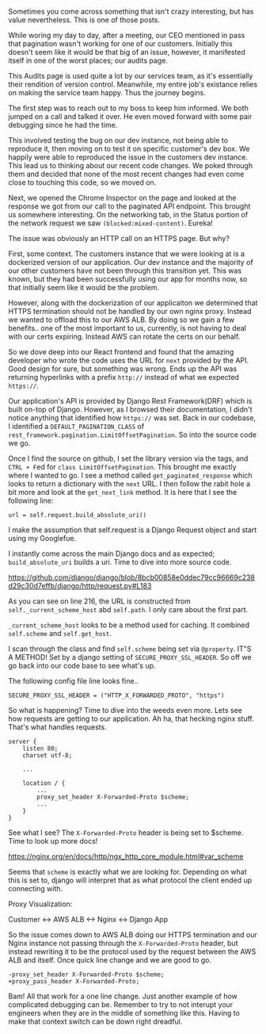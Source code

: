 Sometimes you come across something that isn't crazy interesting, but has value nevertheless. This is one of those posts.

While woring my day to day, after a meeting, our CEO mentioned in pass that pagination wasn't working for one of our customers. Initially this doesn't seem like it would be that big of an issue, however, it manifested itself in one of the worst places; our audits page. 

This Audits page is used quite a lot by our services team, as it's essentially their rendition of version control. Meanwhile, my entire job's existance relies on making the service team happy. Thus the journey begins. 

The first step was to reach out to my boss to keep him informed. We both jumped on a call and talked it over. He even moved forward with some pair debugging since he had the time.

This involved testing the bug on our dev instance, not being able to reproduce it, then moving on to test it on specific customer's dev box. We happily were able to reproduced the issue in the customers dev instance. This lead us to thinking about our recent code changes. We poked through them and decided that none of the most recent changes had even come close to touching this code, so we moved on. 

Next, we opened the Chrome Inspector on the page and looked at the response we got from our call to the paginated API endpoint. This brought us somewhere interesting. On the networking tab, in the Status portion of the network request we saw `(blocked:mixed-content)`. Eureka! 

The issue was obviously an HTTP call on an HTTPS page. But why? 

First, some context. The customers instance that we were looking at is a dockerized version of our application. Our dev instance and the majority of our other customers have not been through this transition yet. This was known, but they had been successfully using our app for months now, so that initially seem like it would be the problem. 

However, along with the dockerization of our applicaiton we determined that HTTPS termination should not be handled by our own nginx proxy. Instead we wanted to offload this to our AWS ALB. By doing so we gain a few benefits.. one of the most important to us, currently, is not having to deal with our certs expiring. Instead AWS can rotate the certs on our behalf.

So we dove deep into our React frontend and found that the amazing developer who wrote the code uses the URL for `next` provided by the API. Good design for sure, but something was wrong. Ends up the API was returning hyperlinks with a prefix `http://` instead of what we expected `https://`. 

Our application's API is provided by Django Rest Framework(DRF) which is built on-top of Django. However, as I browsed their documentation, I didn't notice anything that identified how `https://` was set. Back in our codebase, I identified a `DEFAULT_PAGINATION_CLASS` of  `rest_framework.pagination.LimitOffsetPagination`. So into the source code we go. 

Once I find the source on github, I set the library version via the tags, and `CTRL + F`ed for `class LimitOffsetPagination`. This brought me exactly where I wanted to go. I see a method called `get_paginated_response` which looks to return a dictionary with the `next` URL. I then follow the rabit hole a bit more and look at the `get_next_link` method. It is here that I see the following line:

```
url = self.request.build_absolute_uri()
```

I make the assumption that self.request is a Django Request object and start using my Googlefue. 

I instantly come across the main Django docs and as expected; `build_absolute_uri` builds a uri. Time to dive into more source code.

https://github.com/django/django/blob/8bcb00858e0ddec79cc96669c238d29c30d7effb/django/http/request.py#L183

As you can see on line 216, the URL is constructed from `self._current_scheme_host` abd `self.path`. I only care about the first part. 

`_current_scheme_host` looks to be a method used for caching. It combined `self.scheme` and `self.get_host`. 

I scan through the class and find `self.scheme` being set via `@property`. IT"S A METHOD! Set by a django setting of `SECURE_PROXY_SSL_HEADER`. So off we go back into our code base to see what's up. 

The following config file line looks fine..

```
SECURE_PROXY_SSL_HEADER = ("HTTP_X_FORWARDED_PROTO", "https")
```

So what is happening? Time to dive into the weeds even more. Lets see how requests are getting to our application. Ah ha, that hecking nginx stuff. That's what handles requests. 

```
server {
    listen 80;
    charset utf-8;

    ...

    location / {
        ...
        proxy_set_header X-Forwarded-Proto $scheme;
        ...
    }
}
```

See what I see? The `X-Forwarded-Proto` header is being set to $scheme. Time to look up more docs!

https://nginx.org/en/docs/http/ngx_http_core_module.html#var_scheme

Seems that `scheme` is exactly what we are looking for. Depending on what this is set to, django will interpret that as what protocol the client ended up connecting with.

Proxy Visualization:

Customer <-> AWS ALB <-> Nginx <-> Django App

So the issue comes down to AWS ALB doing our HTTPS termination and our Nginx instance not passing through the `X-Forwarded-Proto` header, but instead rewriting it to be the protocol used by the request between the AWS ALB and itself. Once quick line change and we are good to go.

```
-proxy_set_header X-Forwarded-Proto $scheme;
+proxy_pass_header X-Forwarded-Proto;
```

Bam! All that work for a one line change. Just another example of how complicated debugging can be. Remember to try to not interupt your engineers when they are in the middle of something like this. Having to make that context switch can be down right dreadful.
